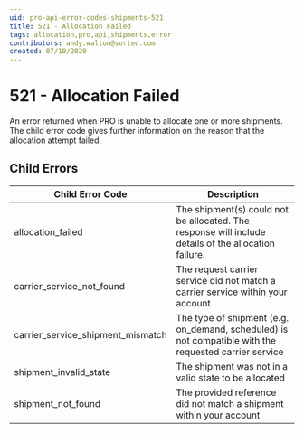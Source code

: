 ```yaml
---
uid: pro-api-error-codes-shipments-521
title: 521 - Allocation Failed
tags: allocation,pro,api,shipments,error
contributors: andy.walton@sorted.com
created: 07/10/2020
---
```

# 521 - Allocation Failed

An error returned when PRO is unable to allocate one or more shipments. The child error code gives further information on the reason that the allocation attempt failed. 

## Child Errors

| Child Error Code | Description |
|-|-|
| allocation_failed | The shipment(s) could not be allocated. The response will include details of the allocation failure. |
| carrier_service_not_found | The request carrier service did not match a carrier service within your account |
| carrier_service_shipment_mismatch | The type of shipment (e.g. on_demand, scheduled) is not compatible with the requested carrier service |
| shipment_invalid_state | The shipment was not in a valid state to be allocated |
| shipment_not_found | The provided reference did not match a shipment within your account |.